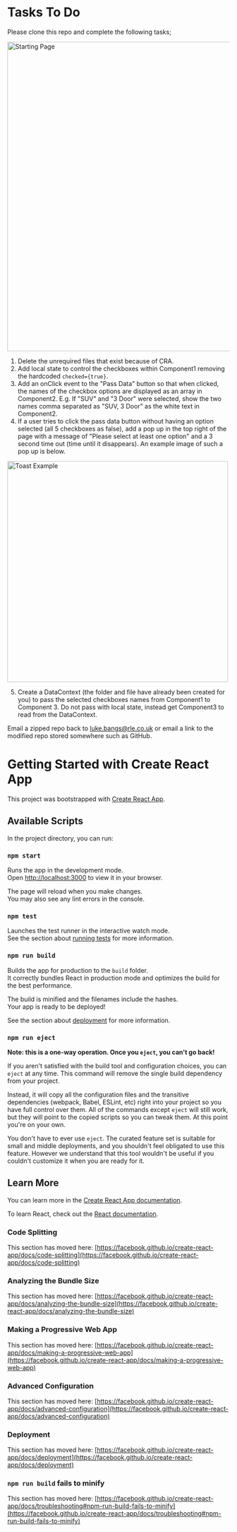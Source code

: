 # Tasks To Do

Please clone this repo and complete the following tasks;

<img src="https://i.imgur.com/sTtzHbz.png" alt="Starting Page" width="700"/>

  1. Delete the unrequired files that exist because of CRA.
  2. Add local state to control the checkboxes within Component1 removing the hardcoded `checked={true}`.
  3. Add an onClick event to the "Pass Data" button so that when clicked, the names of the checkbox options are displayed as an array in Component2.
		E.g. If "SUV" and "3 Door" were selected, show the two names comma separated as "SUV, 3 Door" as the white text in Component2.
  4. If a user tries to click the pass data button without having an option selected (all 5 checkboxes as false), add a pop up in the top right of the page with a message of "Please select at least one option" and a 3 second time out (time until it disappears). An example image of such a pop up is below.

<img src="https://static.dribbble.com/users/691378/screenshots/8173771/media/170463ffcf48480a6c2f39f6068251a9.png" alt="Toast Example" width="500"/>

  5. Create a DataContext (the folder and file have already been created for you) to pass the selected checkboxes names from Component1 to Component 3. Do not pass with local state, instead get Component3 to read from the DataContext.

Email a zipped repo back to luke.bangs@rle.co.uk or email a link to the modified repo stored somewhere such as GitHub.

# Getting Started with Create React App

This project was bootstrapped with [Create React App](https://github.com/facebook/create-react-app).

## Available Scripts

In the project directory, you can run:

### `npm start`

Runs the app in the development mode.\
Open [http://localhost:3000](http://localhost:3000) to view it in your browser.

The page will reload when you make changes.\
You may also see any lint errors in the console.

### `npm test`

Launches the test runner in the interactive watch mode.\
See the section about [running tests](https://facebook.github.io/create-react-app/docs/running-tests) for more information.

### `npm run build`

Builds the app for production to the `build` folder.\
It correctly bundles React in production mode and optimizes the build for the best performance.

The build is minified and the filenames include the hashes.\
Your app is ready to be deployed!

See the section about [deployment](https://facebook.github.io/create-react-app/docs/deployment) for more information.

### `npm run eject`

**Note: this is a one-way operation. Once you `eject`, you can't go back!**

If you aren't satisfied with the build tool and configuration choices, you can `eject` at any time. This command will remove the single build dependency from your project.

Instead, it will copy all the configuration files and the transitive dependencies (webpack, Babel, ESLint, etc) right into your project so you have full control over them. All of the commands except `eject` will still work, but they will point to the copied scripts so you can tweak them. At this point you're on your own.

You don't have to ever use `eject`. The curated feature set is suitable for small and middle deployments, and you shouldn't feel obligated to use this feature. However we understand that this tool wouldn't be useful if you couldn't customize it when you are ready for it.

## Learn More

You can learn more in the [Create React App documentation](https://facebook.github.io/create-react-app/docs/getting-started).

To learn React, check out the [React documentation](https://reactjs.org/).

### Code Splitting

This section has moved here: [https://facebook.github.io/create-react-app/docs/code-splitting](https://facebook.github.io/create-react-app/docs/code-splitting)

### Analyzing the Bundle Size

This section has moved here: [https://facebook.github.io/create-react-app/docs/analyzing-the-bundle-size](https://facebook.github.io/create-react-app/docs/analyzing-the-bundle-size)

### Making a Progressive Web App

This section has moved here: [https://facebook.github.io/create-react-app/docs/making-a-progressive-web-app](https://facebook.github.io/create-react-app/docs/making-a-progressive-web-app)

### Advanced Configuration

This section has moved here: [https://facebook.github.io/create-react-app/docs/advanced-configuration](https://facebook.github.io/create-react-app/docs/advanced-configuration)

### Deployment

This section has moved here: [https://facebook.github.io/create-react-app/docs/deployment](https://facebook.github.io/create-react-app/docs/deployment)

### `npm run build` fails to minify

This section has moved here: [https://facebook.github.io/create-react-app/docs/troubleshooting#npm-run-build-fails-to-minify](https://facebook.github.io/create-react-app/docs/troubleshooting#npm-run-build-fails-to-minify)
